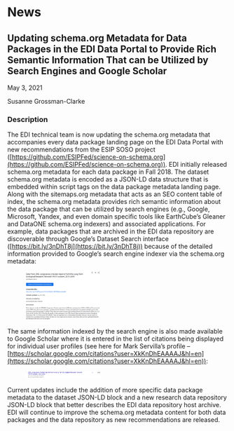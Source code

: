 # News

## Updating schema.org Metadata for Data Packages in the EDI Data Portal to Provide Rich Semantic Information That can be Utilized by Search Engines and Google Scholar

May 3, 2021

Susanne Grossman-Clarke

### Description

The EDI technical team is now updating the schema.org metadata that accompanies every data package landing page on the EDI Data Portal with new recommendations from the ESIP SOSO project ([https://github.com/ESIPFed/science-on-schema.org](https://github.com/ESIPFed/science-on-schema.org)). EDI initially released schema.org metadata for each data package in Fall 2018. The dataset schema.org metadata is encoded as a JSON-LD data structure that is embedded within script tags on the data package metadata landing page. Along with the sitemaps.org metadata that acts as an SEO content table of index, the schema.org metadata provides rich semantic information about the data package that can be utilized by search engines (e.g., Google, Microsoft, Yandex, and even domain specific tools like EarthCube’s Gleaner and DataONE schema.org indexers) and associated applications. For example, data packages that are archived in the EDI data repository are discoverable through Google’s Dataset Search interface ([https://bit.ly/3nDhT8j](https://bit.ly/3nDhT8j)) because of the detailed information provided to Google’s search engine indexer via the schema.org metadata:

<div class="figure_featured" style="width: 50%;">
    <figure>
       <img src="/static/images/news/gds1.png" alt="google dataset page"/>
       <figcaption class="figure-caption"></figcaption>
    </figure>
</div>

The same information indexed by the search engine is also made available to Google Scholar where it is entered in the list of citations being displayed for individual user profiles (see here for Mark Servilla’s profile – [https://scholar.google.com/citations?user=XkKnDhEAAAAJ&hl=en](https://scholar.google.com/citations?user=XkKnDhEAAAAJ&hl=en)):

<div class="figure_featured" style="width: 50%;">
    <figure>
       <img src="/static/images/news/gds2.png" alt="google dataset page"/>
       <figcaption class="figure-caption"></figcaption>
    </figure>
</div>

Current updates include the addition of more specific data package metadata to the dataset JSON-LD block and a new research data repository JSON-LD block that better describes the EDI data repository host archive. EDI will continue to improve the schema.org metadata content for both data packages and the data repository as new recommendations are released.

<!-- Technical -->